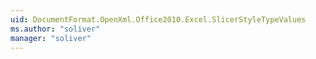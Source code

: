 ```yaml
---
uid: DocumentFormat.OpenXml.Office2010.Excel.SlicerStyleTypeValues
ms.author: "soliver"
manager: "soliver"
---
```

